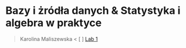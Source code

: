# Bazy i żródła danych & Statystyka i algebra w praktyce 
> Karolina Maliszewska <
[ ] [Lab 1](Lab1)
